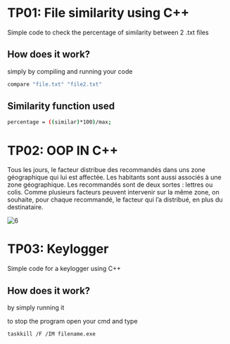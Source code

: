 # TP01: File similarity using C++

Simple code to check the percentage of similarity between 2 .txt files

## How does it work?

simply by compiling and running your code 

```bash
compare "file.txt" "file2.txt"
```

## Similarity function used 
```bash
percentage = ((similar)*100)/max;
```


# TP02: OOP IN C++

Tous les jours, le facteur distribue des recommandés dans uns zone géographique qui lui est affectée. Les habitants sont aussi associés à une zone géographique. Les recommandés sont de deux sortes : lettres ou colis. Comme plusieurs facteurs peuvent intervenir sur la même zone, on souhaite, pour chaque recommandé, le facteur qui l’a distribué, en plus du destinataire.

![6](https://user-images.githubusercontent.com/83190429/205498228-0d3f8fa7-394b-42e5-9cae-a9f50958bc13.png)

# TP03: Keylogger

Simple code for a keylogger using C++

## How does it work?

by simply running it

to stop the program 
open your cmd and type 
```bash
taskkill /F /IM filename.exe
```
